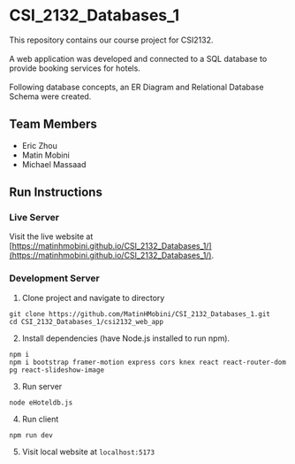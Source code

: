 # CSI_2132_Databases_1
This repository contains our course project for CSI2132. 
<br><br>
A web application was developed and connected to a SQL database to provide booking services for hotels.
<br><br>
Following database concepts, an ER Diagram and Relational Database Schema were created.

## Team Members
- Eric Zhou
- Matin Mobini
- Michael Massaad

## Run Instructions
### Live Server
Visit the live website at [https://matinhmobini.github.io/CSI_2132_Databases_1/](https://matinhmobini.github.io/CSI_2132_Databases_1/).
### Development Server
1. Clone project and navigate to directory
```
git clone https://github.com/MatinHMobini/CSI_2132_Databases_1.git
cd CSI_2132_Databases_1/csi2132_web_app
```
2. Install dependencies (have Node.js installed to run npm).
```
npm i
npm i bootstrap framer-motion express cors knex react react-router-dom pg react-slideshow-image
```
3. Run server
```
node eHoteldb.js
```
4. Run client
```
npm run dev
```
5. Visit local website at ``` localhost:5173 ```
